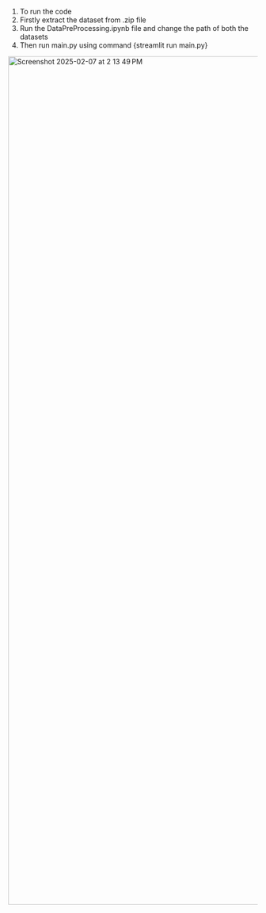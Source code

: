 1. To run the code
2. Firstly extract the dataset from .zip file
3. Run the DataPreProcessing.ipynb file and change the path of both the datasets
4. Then run main.py using command {streamlit run main.py} 

<img width="1710" alt="Screenshot 2025-02-07 at 2 13 49 PM" src="https://github.com/user-attachments/assets/6d0e7a27-a41d-447d-928f-9dd05a8abe42" />
